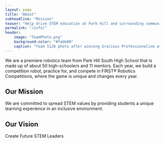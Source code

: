 ```yaml
---
layout: page
title: "About"
subheadline: "Mission"
teaser: "Help drive STEM education at Park Hill and surrounding community"
permalink: "/info/"
header:
    image: "TeamPhoto.png"
    background-color: "#fabb00"
    caption: "Team 5126 photo after winning Gracious Professionalism at GKC"
---
```


We are a premiere robotics team from Park Hill South High School that is made up of about 50 high-schoolers and 11 mentors. Each year, we build a competition robot, practice for, and compete in FIRST® Robotics Competitions, where the game is unique and changes every year.

## Our Mission

We are committed to spread STEM values by providing students a unique learning experience in an inclusive environment.


## Our Vision

Create Future STEM Leaders 
